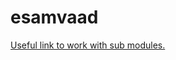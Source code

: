 # esamvaad

[Useful link to work with sub modules.](https://github.com/EmaroLab/docs/wiki/GitHub-Tutorial-to-Manage-Project-with-SubRepositories)
